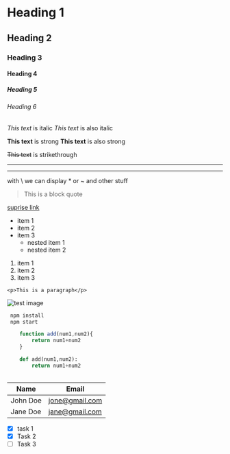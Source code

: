 <!-- Headings -->
# Heading 1
## Heading 2
### Heading 3
#### Heading 4
##### Heading 5
###### Heading 6

<!-- Italics -->
*This text* is italic
_This text_ is also italic

<!-- bold or strong -->
**This text** is strong
__This text__ is also strong

<!-- Strike through -->
~~This text~~ is strikethrough

<!-- Horizontal line -->
 ---
 ___

 <!-- escape characters -->
 with \\ we can display \* or \~ and other stuff

 <!-- Block quotes -->
 >This is a block quote

 <!-- Links -->
[suprise link](https://www.youtube.com/watch?v=dQw4w9WgXcQ "What ever we want to pop up")

<!-- Unorderd lists -->
* item 1
* item 2
* item 3
    * nested item 1
    * nested item 2

<!-- Orderd list -->
1. item 1
1. item 2
1. item 3

<!-- Inline code block -->
`<p>This is a paragraph</p>`

<!-- Image -->
![test image](https://pbs.twimg.com/profile_images/949787136030539782/LnRrYf6e_400x400.jpg)

<!-- Github specific markdown -->
<!-- code blocks -->
```bash
 npm install 
 npm start
```

```javascript
    function add(num1,num2){
        return num1+num2
    }
```

```python
    def add(num1,num2):
        return num1+num2
    
```

<!-- Tables --> 

|Name     | Email         |
|---------|---------------|
|John Doe | jone@gmail.com|
|Jane Doe | jane@gmail.com|

<!-- task list -->
* [x] task 1
* [x] Task 2 
* [ ] Task 3